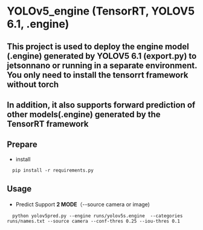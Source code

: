 # YOLOv5_engine (TensorRT, YOLOV5 6.1, .engine)
## This project is used to deploy the engine model (.engine) generated by YOLOV5 6.1 (export.py) to jetsonnano or running in a separate environment. You only need to install the tensorrt framework without torch
## In addition, it also supports forward prediction of other models(.engine) generated by the TensorRT framework
## Prepare ##
- install
```
  pip install -r requirements.py
 ```
## Usage ##
- Predict Support **2 MODE**（--source camera or image)
```
  python yolov5pred.py --engine runs/yolov5s.engine  --categories runs/names.txt --source camera --conf-thres 0.25 --iou-thres 0.1
```
